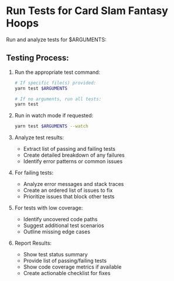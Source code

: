 <!-- .claude/commands/testing/run-tests.md -->
# Run Tests for Card Slam Fantasy Hoops

Run and analyze tests for $ARGUMENTS:

## Testing Process:

1. Run the appropriate test command:
   ```bash
   # If specific file(s) provided:
   yarn test $ARGUMENTS

   # If no arguments, run all tests:
   yarn test
   ```

2. Run in watch mode if requested:
   ```bash
   yarn test $ARGUMENTS --watch
   ```

3. Analyze test results:
   - Extract list of passing and failing tests
   - Create detailed breakdown of any failures
   - Identify error patterns or common issues

4. For failing tests:
   - Analyze error messages and stack traces
   - Create an ordered list of issues to fix
   - Prioritize issues that block other tests

5. For tests with low coverage:
   - Identify uncovered code paths
   - Suggest additional test scenarios
   - Outline missing edge cases

6. Report Results:
   - Show test status summary
   - Provide list of passing/failing tests
   - Show code coverage metrics if available
   - Create actionable checklist for fixes